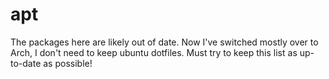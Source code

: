 # apt

The packages here are likely out of date. Now I've switched mostly over to Arch, I don't need to keep ubuntu dotfiles. Must try to keep this list as up-to-date as possible!
